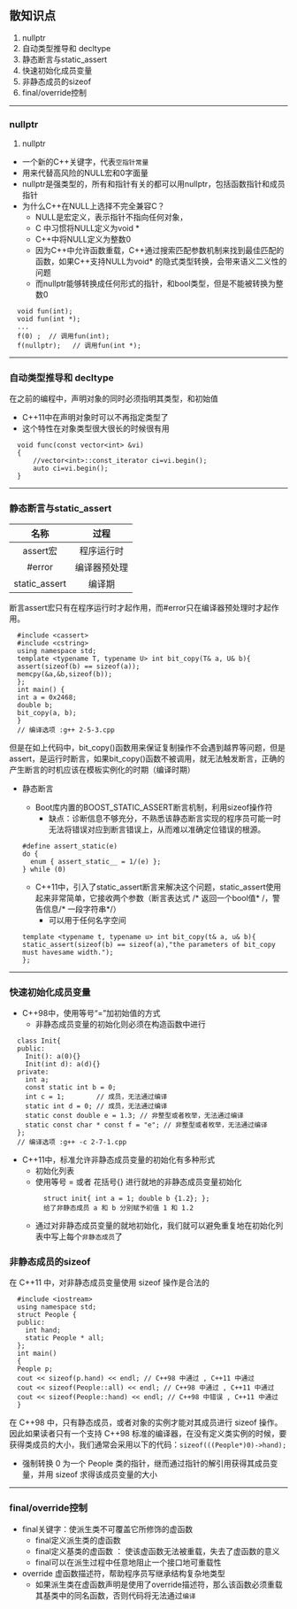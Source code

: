 ## 散知识点
1. nullptr
2. 自动类型推导和 decltype
3. 静态断言与static_assert
4. 快速初始化成员变量
5. 非静态成员的sizeof
6. final/override控制

***
### nullptr
1. nullptr
* 一个新的C++关键字，代表`空指针常量`
* 用来代替高风险的NULL宏和0字面量
* nullptr是强类型的，所有和指针有关的都可以用nullptr，包括函数指针和成员指针
* 为什么C++在NULL上选择不完全兼容C？
  * NULL是宏定义，表示指针不指向任何对象，
  * C 中习惯将NULL定义为void *
  * C++中将NULL定义为整数0
  * 因为C++中允许函数重载，C++通过搜索匹配参数机制来找到最佳匹配的函数，如果C++支持NULL为void* 的隐式类型转换，会带来语义二义性的问题
  * 而nullptr能够转换成任何形式的指针，和bool类型，但是不能被转换为整数0
```
  void fun(int);
  void fun(int *);
  ...
  f(0) ;  // 调用fun(int);
  f(nullptr);   // 调用fun(int *);
```

***

### 自动类型推导和 decltype
在之前的编程中，声明对象的同时必须指明其类型，和初始值
* C++11中在声明对象时可以不再指定类型了
* 这个特性在对象类型很大很长的时候很有用

```
  void func(const vector<int> &vi)  
  {  
      //vector<int>::const_iterator ci=vi.begin();
      auto ci=vi.begin();   
  }  
```

***

### 静态断言与static_assert

| 名称 | 过程 |
| :--: | :--: |
| assert宏 | 程序运行时 |
| #error | 编译器预处理 |
| static_assert | 编译期 |

断言assert宏只有在程序运行时才起作用，而#error只在编译器预处理时才起作用。
```
  #include <cassert>
  #include <cstring>
  using namespace std;
  template <typename T, typename U> int bit_copy(T& a, U& b){
  assert(sizeof(b) == sizeof(a));
  memcpy(&a,&b,sizeof(b));
  };
  int main() {
  int a = 0x2468;
  double b;
  bit_copy(a, b);
  }
  // 编译选项 :g++ 2-5-3.cpp
```
但是在如上代码中，bit_copy()函数用来保证复制操作不会遇到越界等问题，但是assert，是运行时断言，如果bit_copy()函数不被调用，就无法触发断言，正确的产生断言的时机应该在模板实例化的时期（编译时期）
* 静态断言
  * Boot库内置的BOOST_STATIC_ASSERT断言机制，利用sizeof操作符
    * 缺点：诊断信息不够充分，不熟悉该静态断言实现的程序员可能一时无法将错误对应到断言错误上，从而难以准确定位错误的根源。
  ```
  #define assert_static(e)
  do {
    enum { assert_static__ = 1/(e) };
  } while (0)
  ```

  * C++11中，引入了static_assert断言来解决这个问题，static_assert使用起来非常简单，它接收两个参数（断言表达式 /* 返回一个bool值* /，警告信息/* 一段字符串*/）
    * 可以用于任何名字空间
  ```
  template <typename t, typename u> int bit_copy(t& a, u& b){
  static_assert(sizeof(b) == sizeof(a),"the parameters of bit_copy must havesame width.");
  };
  ```

***

### 快速初始化成员变量
* C++98中，使用等号“=”加初始值的方式
  * 非静态成员变量的初始化则必须在构造函数中进行
```
  class Init{
  public:
    Init(): a(0){}
    Init(int d): a(d){}
  private:
    int a;
    const static int b = 0;
    int c = 1;        // 成员，无法通过编译
    static int d = 0; // 成员，无法通过编译
    static const double e = 1.3; // 非整型或者枚举，无法通过编译
    static const char * const f = "e"; // 非整型或者枚举，无法通过编译
  };
  // 编译选项 :g++ -c 2-7-1.cpp
```

* C++11中，标准允许非静态成员变量的初始化有多种形式
  * 初始化列表
  * 使用等号 = 或者 花括号{} 进行就地的非静态成员变量初始化
    ```
      struct init{ int a = 1; double b {1.2}; };
      给了非静态成员 a 和 b 分别赋予初值 1 和 1.2
    ```
  * 通过对非静态成员变量的就地初始化，我们就可以避免重复地在初始化列表中写上每个`非静态成员`了

### 非静态成员的sizeof
在 C++11 中，对非静态成员变量使用 sizeof 操作是合法的
```
  #include <iostream>
  using namespace std;
  struct People {
  public:
    int hand;
    static People * all;
  };
  int main()
  {
  People p;
  cout << sizeof(p.hand) << endl; // C++98 中通过 , C++11 中通过
  cout << sizeof(People::all) << endl; // C++98 中通过 , C++11 中通过
  cout << sizeof(People::hand) << endl; // C++98 中错误 , C++11 中通过
  }
```

在 C++98 中，只有静态成员，或者对象的实例才能对其成员进行 sizeof 操作。因此如果读者只有一个支持 C++98 标准的编译器，在没有定义类实例的时候，要获得类成员的大小，我们通常会采用以下的代码：`sizeof(((People*)0)->hand);`
  * 强制转换 0 为一个 People 类的指针，继而通过指针的解引用获得其成员变量，并用 sizeof 求得该成员变量的大小

***

### final/override控制
* final关键字：使派生类不可覆盖它所修饰的虚函数
  * final定义派生类的虚函数
  * final定义基类的虚函数 ： 使该虚函数无法被重载，失去了虚函数的意义
  * final可以在派生过程中任意地阻止一个接口地可重载性
* override 虚函数描述符，帮助程序员写继承结构复杂地类型
  * 如果派生类在虚函数声明是使用了override描述符，那么该函数必须重载其基类中的同名函数，否则代码将无法通过`编译`
